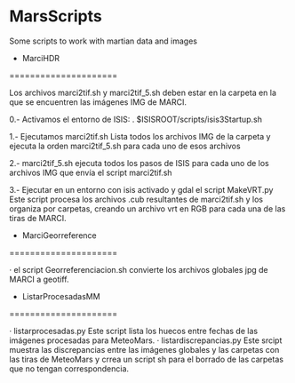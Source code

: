# MarsScripts
Some scripts to work with martian data and images

- MarciHDR

=====================

Los archivos marci2tif.sh y marci2tif_5.sh deben estar en la carpeta en la que se encuentren las imágenes IMG de MARCI.  

0.- Activamos el entorno de ISIS:
. $ISISROOT/scripts/isis3Startup.sh

1.- Ejecutamos marci2tif.sh 
Lista todos los archivos IMG de la carpeta y ejecuta la orden marci2tif_5.sh para cada uno de esos archivos

2.- marci2tif_5.sh ejecuta todos los pasos de ISIS para cada uno de los archivos IMG que envía el script marci2tif.sh

3.- Ejecutar en un entorno con isis activado y gdal el script MakeVRT.py
Este script procesa los archivos .cub resultantes de marci2tif.sh y los organiza por carpetas, creando un archivo vrt en RGB para cada una de las tiras de MARCI. 


- MarciGeorreference

=====================

· el script Georreferenciacion.sh convierte los archivos globales jpg de MARCI a geotiff. 


- ListarProcesadasMM 

=====================

· listarprocesadas.py Este script lista los huecos entre fechas de las imágenes procesadas para MeteoMars.
· listardiscrepancias.py Este srcipt muestra las discrepancias entre las imágenes globales y las carpetas con las tiras de MeteoMars y  crrea un script sh para el borrado de las carpetas que no tengan correspondencia. 
